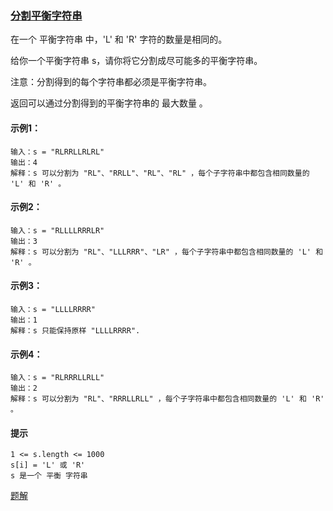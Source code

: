 ### [分割平衡字符串](https://leetcode-cn.com/problems/split-a-string-in-balanced-strings/)
在一个 平衡字符串 中，'L' 和 'R' 字符的数量是相同的。

给你一个平衡字符串 s，请你将它分割成尽可能多的平衡字符串。

注意：分割得到的每个字符串都必须是平衡字符串。

返回可以通过分割得到的平衡字符串的 最大数量 。

#### 示例1：
```
输入：s = "RLRRLLRLRL"
输出：4
解释：s 可以分割为 "RL"、"RRLL"、"RL"、"RL" ，每个子字符串中都包含相同数量的 'L' 和 'R' 。
```

#### 示例2：
```
输入：s = "RLLLLRRRLR"
输出：3
解释：s 可以分割为 "RL"、"LLLRRR"、"LR" ，每个子字符串中都包含相同数量的 'L' 和 'R' 。
```

#### 示例3：
```
输入：s = "LLLLRRRR"
输出：1
解释：s 只能保持原样 "LLLLRRRR".
```

#### 示例4：
```
输入：s = "RLRRRLLRLL"
输出：2
解释：s 可以分割为 "RL"、"RRRLLRLL" ，每个子字符串中都包含相同数量的 'L' 和 'R' 。
```

#### 提示
```
1 <= s.length <= 1000
s[i] = 'L' 或 'R'
s 是一个 平衡 字符串
```

[题解](https://github.com/WavyPeng/happy-together/blob/main/algorithm/serial-string/src/main/java/com/string/solution/SplitAStringInBalancedStrings.java)
